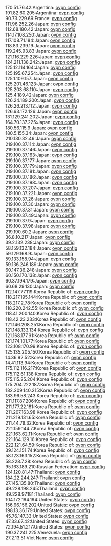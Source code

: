 170.51.76.42:Argentina: [ovpn config](vpn/170_51_76_42.ovpn)  
191.82.60.205:Argentina: [ovpn config](vpn/191_82_60_205.ovpn)  
90.73.229.69:France: [ovpn config](vpn/90_73_229_69.ovpn)  
111.96.252.26:Japan: [ovpn config](vpn/111_96_252_26.ovpn)  
112.68.180.42:Japan: [ovpn config](vpn/112_68_180_42.ovpn)  
114.17.108.250:Japan: [ovpn config](vpn/114_17_108_250.ovpn)  
117.108.71.184:Japan: [ovpn config](vpn/117_108_71_184.ovpn)  
118.83.239.19:Japan: [ovpn config](vpn/118_83_239_19.ovpn)  
119.245.93.83:Japan: [ovpn config](vpn/119_245_93_83.ovpn)  
121.116.229.226:Japan: [ovpn config](vpn/121_116_229_226.ovpn)  
124.211.138.242:Japan: [ovpn config](vpn/124_211_138_242.ovpn)  
125.12.114.164:Japan: [ovpn config](vpn/125_12_114_164.ovpn)  
125.195.67.254:Japan: [ovpn config](vpn/125_195_67_254.ovpn)  
125.1.109.157:Japan: [ovpn config](vpn/125_1_109_157.ovpn)  
125.201.46.123:Japan: [ovpn config](vpn/125_201_46_123.ovpn)  
125.203.68.110:Japan: [ovpn config](vpn/125_203_68_110.ovpn)  
125.4.189.42:Japan: [ovpn config](vpn/125_4_189_42.ovpn)  
126.24.189.200:Japan: [ovpn config](vpn/126_24_189_200.ovpn)  
126.26.213.112:Japan: [ovpn config](vpn/126_26_213_112.ovpn)  
126.63.172.126:Japan: [ovpn config](vpn/126_63_172_126.ovpn)  
131.129.241.202:Japan: [ovpn config](vpn/131_129_241_202.ovpn)  
164.70.137.225:Japan: [ovpn config](vpn/164_70_137_225.ovpn)  
180.56.115.9:Japan: [ovpn config](vpn/180_56_115_9.ovpn)  
180.5.155.34:Japan: [ovpn config](vpn/180_5_155_34.ovpn)  
210.130.32.46:Japan: [ovpn config](vpn/210_130_32_46.ovpn)  
219.100.37.114:Japan: [ovpn config](vpn/219_100_37_114.ovpn)  
219.100.37.146:Japan: [ovpn config](vpn/219_100_37_146.ovpn)  
219.100.37.163:Japan: [ovpn config](vpn/219_100_37_163.ovpn)  
219.100.37.177:Japan: [ovpn config](vpn/219_100_37_177.ovpn)  
219.100.37.179:Japan: [ovpn config](vpn/219_100_37_179.ovpn)  
219.100.37.181:Japan: [ovpn config](vpn/219_100_37_181.ovpn)  
219.100.37.186:Japan: [ovpn config](vpn/219_100_37_186.ovpn)  
219.100.37.198:Japan: [ovpn config](vpn/219_100_37_198.ovpn)  
219.100.37.207:Japan: [ovpn config](vpn/219_100_37_207.ovpn)  
219.100.37.221:Japan: [ovpn config](vpn/219_100_37_221.ovpn)  
219.100.37.26:Japan: [ovpn config](vpn/219_100_37_26.ovpn)  
219.100.37.30:Japan: [ovpn config](vpn/219_100_37_30.ovpn)  
219.100.37.31:Japan: [ovpn config](vpn/219_100_37_31.ovpn)  
219.100.37.49:Japan: [ovpn config](vpn/219_100_37_49.ovpn)  
219.100.37.9:Japan: [ovpn config](vpn/219_100_37_9.ovpn)  
219.100.37.98:Japan: [ovpn config](vpn/219_100_37_98.ovpn)  
219.190.60.2:Japan: [ovpn config](vpn/219_190_60_2.ovpn)  
36.8.10.217:Japan: [ovpn config](vpn/36_8_10_217.ovpn)  
39.2.132.238:Japan: [ovpn config](vpn/39_2_132_238.ovpn)  
58.159.132.184:Japan: [ovpn config](vpn/58_159_132_184.ovpn)  
59.129.168.9:Japan: [ovpn config](vpn/59_129_168_9.ovpn)  
59.133.158.94:Japan: [ovpn config](vpn/59_133_158_94.ovpn)  
59.136.246.189:Japan: [ovpn config](vpn/59_136_246_189.ovpn)  
60.147.36.248:Japan: [ovpn config](vpn/60_147_36_248.ovpn)  
60.150.170.138:Japan: [ovpn config](vpn/60_150_170_138.ovpn)  
60.37.194.179:Japan: [ovpn config](vpn/60_37_194_179.ovpn)  
60.68.29.130:Japan: [ovpn config](vpn/60_68_29_130.ovpn)  
112.147.77.119:Korea Republic of: [ovpn config](vpn/112_147_77_119.ovpn)  
118.217.195.144:Korea Republic of: [ovpn config](vpn/118_217_195_144.ovpn)  
118.217.2.78:Korea Republic of: [ovpn config](vpn/118_217_2_78.ovpn)  
118.220.242.55:Korea Republic of: [ovpn config](vpn/118_220_242_55.ovpn)  
118.41.200.140:Korea Republic of: [ovpn config](vpn/118_41_200_140.ovpn)  
118.42.23.233:Korea Republic of: [ovpn config](vpn/118_42_23_233.ovpn)  
121.146.208.251:Korea Republic of: [ovpn config](vpn/121_146_208_251.ovpn)  
121.148.133.134:Korea Republic of: [ovpn config](vpn/121_148_133_134.ovpn)  
121.168.177.91:Korea Republic of: [ovpn config](vpn/121_168_177_91.ovpn)  
121.174.101.77:Korea Republic of: [ovpn config](vpn/121_174_101_77.ovpn)  
123.108.170.99:Korea Republic of: [ovpn config](vpn/123_108_170_99.ovpn)  
125.135.205.150:Korea Republic of: [ovpn config](vpn/125_135_205_150.ovpn)  
14.36.92.52:Korea Republic of: [ovpn config](vpn/14_36_92_52.ovpn)  
14.41.113.94:Korea Republic of: [ovpn config](vpn/14_41_113_94.ovpn)  
175.112.116.217:Korea Republic of: [ovpn config](vpn/175_112_116_217.ovpn)  
175.112.61.138:Korea Republic of: [ovpn config](vpn/175_112_61_138.ovpn)  
175.115.25.204:Korea Republic of: [ovpn config](vpn/175_115_25_204.ovpn)  
175.204.222.187:Korea Republic of: [ovpn config](vpn/175_204_222_187.ovpn)  
182.209.140.215:Korea Republic of: [ovpn config](vpn/182_209_140_215.ovpn)  
183.96.58.243:Korea Republic of: [ovpn config](vpn/183_96_58_243.ovpn)  
211.117.87.206:Korea Republic of: [ovpn config](vpn/211_117_87_206.ovpn)  
211.177.22.181:Korea Republic of: [ovpn config](vpn/211_177_22_181.ovpn)  
211.207.163.98:Korea Republic of: [ovpn config](vpn/211_207_163_98.ovpn)  
211.219.131.65:Korea Republic of: [ovpn config](vpn/211_219_131_65.ovpn)  
211.44.79.32:Korea Republic of: [ovpn config](vpn/211_44_79_32.ovpn)  
221.159.144.7:Korea Republic of: [ovpn config](vpn/221_159_144_7.ovpn)  
221.163.62.11:Korea Republic of: [ovpn config](vpn/221_163_62_11.ovpn)  
221.164.129.16:Korea Republic of: [ovpn config](vpn/221_164_129_16.ovpn)  
222.121.64.59:Korea Republic of: [ovpn config](vpn/222_121_64_59.ovpn)  
39.124.151.74:Korea Republic of: [ovpn config](vpn/39_124_151_74.ovpn)  
58.123.163.152:Korea Republic of: [ovpn config](vpn/58_123_163_152.ovpn)  
58.228.7.28:Korea Republic of: [ovpn config](vpn/58_228_7_28.ovpn)  
95.163.189.210:Russian Federation: [ovpn config](vpn/95_163_189_210.ovpn)  
124.120.81.47:Thailand: [ovpn config](vpn/124_120_81_47.ovpn)  
184.22.244.247:Thailand: [ovpn config](vpn/184_22_244_247.ovpn)  
27.145.135.80:Thailand: [ovpn config](vpn/27_145_135_80.ovpn)  
49.228.198.245:Thailand: [ovpn config](vpn/49_228_198_245.ovpn)  
49.228.97.181:Thailand: [ovpn config](vpn/49_228_97_181.ovpn)  
104.172.194.194:United States: [ovpn config](vpn/104_172_194_194.ovpn)  
156.96.156.202:United States: [ovpn config](vpn/156_96_156_202.ovpn)  
198.13.36.179:United States: [ovpn config](vpn/198_13_36_179.ovpn)  
45.76.147.33:United States: [ovpn config](vpn/45_76_147_33.ovpn)  
47.33.67.42:United States: [ovpn config](vpn/47_33_67_42.ovpn)  
72.194.51.217:United States: [ovpn config](vpn/72_194_51_217.ovpn)  
190.37.241.225:Venezuela: [ovpn config](vpn/190_37_241_225.ovpn)  
27.2.13.51:Viet Nam: [ovpn config](vpn/27_2_13_51.ovpn)  
